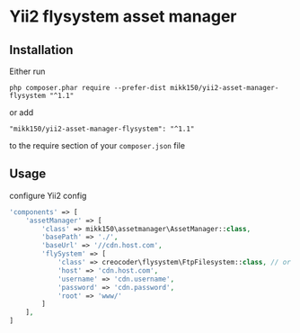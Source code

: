 # Yii2 flysystem asset manager

Installation
------------
Either run
```
php composer.phar require --prefer-dist mikk150/yii2-asset-manager-flysystem "^1.1"
```
or add
```
"mikk150/yii2-asset-manager-flysystem": "^1.1"
```
to the require section of your `composer.json` file

Usage
-----
configure Yii2 config

```php
'components' => [
    'assetManager' => [
        'class' => mikk150\assetmanager\AssetManager::class,
        'basePath' => './',
        'baseUrl' => '//cdn.host.com',
        'flySystem' => [
            'class' => creocoder\flysystem\FtpFilesystem::class, // or any other flysystem compatible filesystem that can be published on web easily
            'host' => 'cdn.host.com',
            'username' => 'cdn.username',
            'password' => 'cdn.password',
            'root' => 'www/'
        ]
    ],
]
```